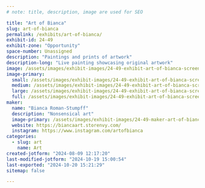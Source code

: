 ```yaml
---
# note: title, description, image are used for SEO

title: "Art of Bianca"
slug: art-of-bianca
permalink: /exhibits/art-of-bianca/
exhibit-id: 24-49
exhibit-zone: "Opportunity"
space-number: Unassigned
description: "Paintings and prints of artwork"
description-long: "Live painting showcasing original artwork"
image: /assets/images/exhibit-images/24-49-exhibit-art-of-bianca-screenshot-20240119-175754-01-large.jpg
image-primary: 
  small: /assets/images/exhibit-images/24-49-exhibit-art-of-bianca-screenshot-20240119-175754-01-small.jpg
  medium: /assets/images/exhibit-images/24-49-exhibit-art-of-bianca-screenshot-20240119-175754-01-medium.jpg
  large: /assets/images/exhibit-images/24-49-exhibit-art-of-bianca-screenshot-20240119-175754-01-large.jpg
  full: /assets/images/exhibit-images/24-49-exhibit-art-of-bianca-screenshot-20240119-175754-01-full.jpg
maker: 
  name: "Bianca Roman-Stumpff"
  description: "Nonsensical art"
  image-primary: /assets/images/exhibit-images/24-49-maker-art-of-bianca-screenshot-20240119-175646-01-medium.jpg
  website: https://biancaart.storenvy.com/
  instagram: https://www.instagram.com/artofbianca
categories: 
  - slug: art
    name: Art
created-jotform: "2024-08-09 12:17:20"
last-modified-jotform: "2024-10-19 15:00:54"
last-exported: "2024-10-20 15:21:29"
sitemap: false

---
```

